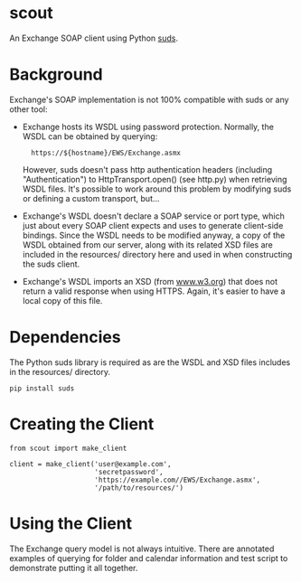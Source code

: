 scout
=====

An Exchange SOAP client using Python [suds][1].

 [1]: https://fedorahosted.org/suds/

# Background

Exchange's SOAP implementation is not 100% compatible with suds or any other tool:

 - Exchange hosts its WSDL using password protection. Normally, the WSDL can be
   obtained by querying:

         https://${hostname}/EWS/Exchange.asmx

   However, suds doesn't pass http authentication headers (including "Authentication") 
   to HttpTransport.open() (see http.py) when retrieving WSDL files. It's possible to 
   work around this problem by modifying suds or defining a custom transport, but...

 - Exchange's WSDL doesn't declare a SOAP service or port type, which just about every
   SOAP client expects and uses to generate client-side bindings. Since the WSDL needs
   to be modified anyway, a copy of the WSDL obtained from our server, along with
   its related XSD files are included in the resources/ directory here and used in
   when constructing the suds client.

 - Exchange's WSDL imports an XSD (from www.w3.org) that does not return a valid response
   when using HTTPS. Again, it's easier to have a local copy of this file.

# Dependencies

The Python suds library is required as are the WSDL and XSD files includes in the resources/
directory.

    pip install suds

# Creating the Client

    from scout import make_client

    client = make_client('user@example.com',
                         'secretpassword',
                         'https://example.com//EWS/Exchange.asmx',
                         '/path/to/resources/')

# Using the Client

The Exchange query model is not always intuitive. There are annotated examples of querying for folder
and calendar information and test script to demonstrate putting it all together.
